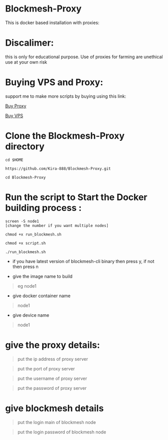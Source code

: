 # Blockmesh-Proxy

This is docker based installation with proxies:

# Discalimer:

this is only for educational purpose.
Use of proxies for farming are unethical
use at your own risk

# Buying VPS and Proxy:

support me to make more scripts by buying using this link:

[Buy Proxy](https://app.proxy-cheap.com/r/JVl4lg)

[Buy VPS](https://contabo.com/en/)

# Clone the Blockmesh-Proxy directory

```console
cd $HOME

https://github.com/Kira-888/Blockmesh-Proxy.git

cd Blockmesh-Proxy
```


# Run the script to Start the Docker building process  :

```console
screen -S node1
[change the number if you want multiple nodes]

chmod +x run_blockmesh.sh

chmod +x script.sh

./run_blockmesh.sh
```
* if you have latest version of blockmesh-cli binary then press y, if not then press n

* give the image name to build

> eg node1

* give docker container name

> node1

* give device name
  
> node1

# give the proxy details:

> put the ip address of proxy server

> put the port of proxy server

> put the username of proxy server

> put the password of proxy server

# give blockmesh details

> put the login main of blockmesh node

> put the login password of blockmesh node
